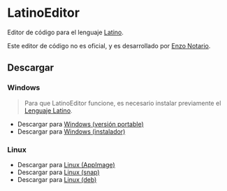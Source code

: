 # LatinoEditor

Editor de código para el lenguaje [Latino](https://www.lenguajelatino.org/).

Este editor de código no es oficial, y es desarrollado por [Enzo Notario](https://enzonotario.me).

## Descargar

### Windows
> Para que LatinoEditor funcione, es necesario instalar previamente el [Lenguaje Latino](https://github.com/MelvinG24/Latino/releases/download/v1.4.1/Latino-1.4.1-Win.exe).

- Descargar para [Windows (versión portable)](https://github.com/enzonotario/latino-editor/releases/download/v0.0.1-alpha.0/LatinoEditor.0.0.1-alpha.0.exe)
- Descargar para [Windows (instalador)](https://github.com/enzonotario/latino-editor/releases/download/v0.0.1-alpha.0/LatinoEditor.Instalador.0.0.1-alpha.0.exe)

### Linux
- Descargar para [Linux (AppImage)](https://github.com/enzonotario/latino-editor/releases/download/v0.0.1-alpha.0/LatinoEditor-0.0.1-alpha.0.AppImage)
- Descargar para [Linux (snap)](https://github.com/enzonotario/latino-editor/releases/download/v0.0.1-alpha.0/latino-editor_0.0.1-alpha.0_amd64.snap)
- Descargar para [Linux (deb)](https://github.com/enzonotario/latino-editor/releases/download/v0.0.1-alpha.0/latino-editor_0.0.1-alpha.0_amd64.deb)
